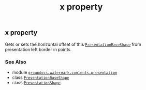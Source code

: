 ﻿---
title: x property
second_title: GroupDocs.Watermark for Python via .NET API References
description: 
type: docs
url: /python-net/groupdocs.watermark.contents.presentation/presentationshape/x/
is_root: false
weight: 170
---

## x property


Gets or sets the horizontal offset of this [`PresentationBaseShape`](/watermark/python-net/groupdocs.watermark.contents.presentation/presentationbaseshape)
from presentation left border in points.

### See Also
* module [`groupdocs.watermark.contents.presentation`](../../)
* class [`PresentationBaseShape`](/watermark/python-net/groupdocs.watermark.contents.presentation/presentationbaseshape)
* class [`PresentationShape`](/watermark/python-net/groupdocs.watermark.contents.presentation/presentationshape)
